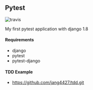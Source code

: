 Pytest
--
![travis](https://travis-ci.org/jang4427/pytest.svg?branch=master)

My first pytest application with django 1.8

#### Requirements

* django
* pytest
* pytest-django

#### TDD Example
* https://github.com/jang4427/tdd.git
